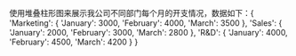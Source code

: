 使用堆叠柱形图来展示我公司不同部门每个月的开支情况，数据如下：{ 'Marketing': { 'January': 3000, 'February': 4000, 'March': 3500 }, 'Sales': { 'January': 2000, 'February': 3000, 'March': 2800 }, 'R&D': { 'January': 4000, 'February': 4500, 'March': 4200 } }
